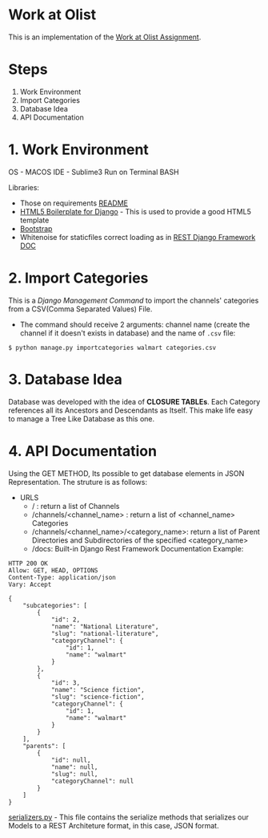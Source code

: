 # Work at Olist

This is an implementation of the [Work at Olist Assignment](https://github.com/olist/work-at-olist).


# Steps

1. Work Environment
2. Import Categories
3. Database Idea
4. API Documentation


# 1. Work Environment

OS - MACOS
IDE - Sublime3 
Run on Terminal BASH

Libraries:
- Those on requirements [README](requirements/production.txt)
- [HTML5 Boilerplate for Django](https://github.com/mattsnider/django-html5-boilerplate) - This is used to provide a good HTML5 template
- [Bootstrap](http://getbootstrap.com/)
- Whitenoise for staticfiles correct loading as in [REST Django Framework DOC](https://devcenter.heroku.com/articles/django-assets)


# 2. Import Categories 

This is a *Django Management Command* to import the channels' categories from a CSV(Comma Separated Values) File. 
- The command should receive 2 arguments: channel name (create the channel if it doesn't exists in database) and the name of `.csv` file:

```
$ python manage.py importcategories walmart categories.csv
```

# 3. Database Idea

Database was developed with the idea of **CLOSURE TABLEs**. Each Category references all its Ancestors and Descendants as Itself. This make life easy to manage a Tree Like Database as this one. 

# 4. API Documentation

Using the GET METHOD, Its possible to get database elements in JSON Representation. The struture is as follows:

- URLS
  - / : return a list of Channels
  - /channels/<channel_name> : return a list of <channel_name> Categories
  - /channels/<channel_name>/<category_name>: return a list of Parent Directories and Subdirectories of the specified <category_name>
  - /docs: Built-in Django Rest Framework Documentation
  Example:
``` 
HTTP 200 OK
Allow: GET, HEAD, OPTIONS
Content-Type: application/json
Vary: Accept

{
    "subcategories": [
        {
            "id": 2,
            "name": "National Literature",
            "slug": "national-literature",
            "categoryChannel": {
                "id": 1,
                "name": "walmart"
            }
        },
        {
            "id": 3,
            "name": "Science fiction",
            "slug": "science-fiction",
            "categoryChannel": {
                "id": 1,
                "name": "walmart"
            }
        }
    ],
    "parents": [
        {
            "id": null,
            "name": null,
            "slug": null,
            "categoryChannel": null
        }
    ]
}
```

[serializers.py](work-at-olist/work-at-olist/olistconnect/serializers.py) - This file contains the serialize methods that serializes our Models to a REST Architeture format, in this case, JSON format.





